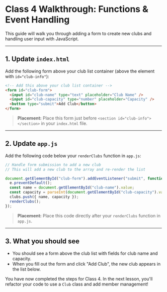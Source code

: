 # Class 4 Walkthrough: Functions & Event Handling

This guide will walk you through adding a form to create new clubs and handling user input with JavaScript.

---

## 1. Update `index.html`

Add the following form above your club list container (above the element with `id="club-info"`):

```html
<!-- Add this above your club list container -->
<form id="club-form">
  <input id="club-name" type="text" placeholder="Club Name" />
  <input id="club-capacity" type="number" placeholder="Capacity" />
  <button type="submit">Add Club</button>
</form>
```

> **Placement:** Place this form just before `<section id="club-info"></section>` in your `index.html` file.

---

## 2. Update `app.js`

Add the following code below your `renderClubs` function in `app.js`:

```js
// Handle form submission to add a new club
// This will add a new club to the array and re-render the list

document.getElementById("club-form").addEventListener("submit", function (e) {
  e.preventDefault();
  const name = document.getElementById("club-name").value;
  const capacity = parseInt(document.getElementById("club-capacity").value, 10);
  clubs.push({ name, capacity });
  renderClubs();
});
```

> **Placement:** Place this code directly after your `renderClubs` function in `app.js`.

---

## 3. What you should see

- You should see a form above the club list with fields for club name and capacity.
- When you fill out the form and click "Add Club", the new club appears in the list below.

You have now completed the steps for Class 4. In the next lesson, you'll refactor your code to use a `Club` class and add member management!
